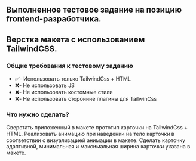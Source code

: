 ## Выполненное тестовое задание на позицию frontend-разработчика.

## Верстка макета с использованием TailwindCSS.

### Общие требования к тестовому заданию

- ✅- Использовать только TailwindCss + HTML
- ❌- Не использовать JS 
- ❌- Не использовать костомные стили
- ❌- Не использовать сторонние плагины для TailwinCss  


### Что нужно сделать? 
Сверстать приложенный в макете прототип карточки на TailwindCss + HTML. Реализовать анимацию при наведении на тело карточки в соответствии с визуализацией анимации в макете. Сделать карточку адаптивной, минимальная и максимальная ширина карточки указана в макете. 